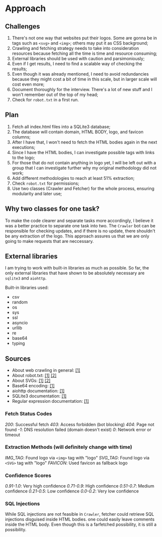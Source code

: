# Approach

## Challenges

1. There's not one way that websites put their logos. Some are gonna be in tags such as `<svg>` and `<img>`; others may put it as CSS background;
2. Crawling and fetching strategy needs to take into consideration resources because fetching all the time is time and resource consuming;
3. External libraries should be used with caution and parsimoniously;
4. Even if I get results, I need to find a scalable way of checking the results;
5. Even though it was already mentioned, I need to avoid redundancies because they might cost a bit of time in this scale, but in larger scale will cost even more;
6. Document thoroughly for the interview. There's a lot of new stuff and I won't remember out of the top of my head;
7. Check for `robot.txt` in a first run.

## Plan

1. Fetch all index.html files into a SQLite3 database;
2. The database will contain domain, HTML BODY, logo, and favicon columns;
3. After I have that, I won't need to fetch the HTML bodies again in the next executions;
4. Since I have the HTML bodies, I can investigate possible tags with links to the logo;
5. For those that do not contain anything in logo yet, I will be left out with a group that I can investigate further why my original methodology did not work;
6. Add different methodologies to reach at least 51% extraction;
7. Check `robot.txt` for permissions;
8. Use two classes (Crawler and Fetcher) for the whole process, ensuring modularity and later use;

## Why two classes for one task?

To make the code clearer and separate tasks more accordingly, I believe it was a better practice to separate one task into two. The `Crawler` bot can be responsible for checking updates, and if there is no update, there shouldn't be any extraction of the logo. This approach assures us that we are only going to make requests that are neccessary.

## External libraries

I am trying to work with built-in libraries as much as possible. So far, the only external libraries that have shown to be absolutely necessary are `sqlite3` and `aiohttp`.

Built-in libraries used:

- csv
- random
- os
- sys
- ssl
- asyncio
- urllib
- re
- base64
- typing

## Sources

- About web crawling in general: [[1]](https://www.cloudflare.com/learning/bots/what-is-a-web-crawler/)
- About robot.txt: [[1]](https://developers.google.com/search/docs/crawling-indexing/robots/intro) [[2]](https://moz.com/learn/seo/robotstxt)
- About SVGs: [[1]](https://www.adobe.com/creativecloud/file-types/image/vector/svg-file.html) [[2]](https://developer.mozilla.org/en-US/docs/Web/SVG)
- Base64 encoding: [[1]](https://www.lifewire.com/base64-encoding-overview-1166412)
- aiohttp documentation: [[1]](https://docs.aiohttp.org/en/stable/)
- SQLite3 documentation: [[1]](https://www.sqlite.org/docs.html)
- Regular expression documentation: [[1]](https://docs.python.org/3/library/re.html)

### Fetch Status Codes

*200*: Successful fetch
*403*: Access forbidden (bot blocking)
*404*: Page not found
*-1*: DNS resolution failed (domain doesn't exist)
*0*: Network error or timeout

### Extraction Methods (will definitely change with time)

*IMG_TAG*: Found logo via `<img>` tag with "logo"
*SVG_TAG*: Found logo via `<SVG>` tag with "logo"
*FAVICON*: Used favicon as fallback logo

### Confidence Scores

*0.91-1.0*: Very high confidence
*0.71-0.9*: High confidence
*0.51-0.7*: Medium confidence
*0.21-0.5*: Low confidence
*0.0-0.2*: Very low confidence

### SQL Injections

While SQL injections are not feasible in `Crawler`, fetcher could retrieve SQL injections disguised  inside HTML bodies. one could easily leave comments inside the HTML body. Even though this is a farfetched possibility, it is still a possibility.
